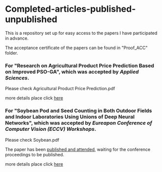 # Completed-articles-published-unpublished

This is a repository set up for easy access to the papers I have participated in advance.

The acceptance certificate of the papers can be found in "Proof_ACC" folder.


### For "Research on Agricultural Product Price Prediction Based on Improved PSO-GA", which was accepted by *Applied Sciences*.
Please check Agricultural Product Price Prediction.pdf

more details place click [here](https://www.mdpi.com/2076-3417/14/16/6862)


### For "Soybean Pod and Seed Counting in Both Outdoor Fields and Indoor Laboratories Using Unions of Deep Neural Networks", which was accepted by *Eureapon Conference of Computer Vision (ECCV) Workshops*.
Please check Soybean.pdf

The paper has been [published and attended](https://cvppa2024.github.io/proceedings/), waiting for the conference proceedings to be published.

more details place click [here](https://github.com/SkyCol/soybean_phenotyping_platform)
